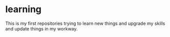 # learning
This is my first repositories trying to learn new things and upgrade my skills and update things in my workway.
